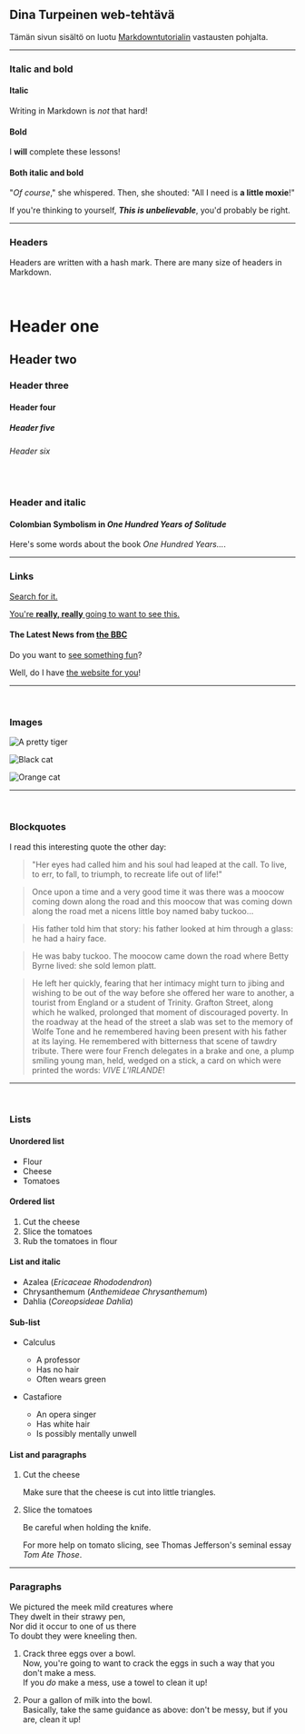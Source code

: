 ## Dina Turpeinen web-tehtävä

Tämän sivun sisältö on luotu [Markdowntutorialin](https://www.markdowntutorial.com/) vastausten pohjalta.

-----------------------------------------------------------------------------------------------------------
### Italic and bold

#### Italic
Writing in Markdown is _not_ that hard!
&nbsp;

#### Bold
I **will** complete these lessons!
&nbsp;

#### Both italic and bold
"_Of course_," she whispered. Then, she shouted: "All I need is **a little moxie**!"

If you're thinking to yourself, **_This is unbelievable_**, you'd probably be right.

----------------------------------------------------------------------------------------------------------
### Headers
Headers are written with a hash mark. There are many size of headers in Markdown. 

&nbsp;
&nbsp;

# Header one
## Header two
### Header three
#### Header four
##### Header five
###### Header six

&nbsp;
### Header and italic

#### Colombian Symbolism in _One Hundred Years of Solitude_

Here's some words about the book _One Hundred Years..._.

-----------------------------------------------------------------------------------------------------------
### Links

[Search for it.](https://www.google.com)

[You're **really, really** going to want to see this.](https://www.dailykitten.com)


#### The Latest News from [the BBC](https://www.bbc.com/news)

Do you want to [see something fun][a fun place]?

Well, do I have [the website for you][another fun place]!

[a fun place]: https://www.zombo.com
[another fun place]: https://www.stumbleupon.com

-----------------------------------------------------------------------------------------------------------
&nbsp;
### Images
![A pretty tiger](https://upload.wikimedia.org/wikipedia/commons/5/56/Tiger.50.jpg)


![Black cat][Black]

![Orange cat][Orange]

[Black]: https://upload.wikimedia.org/wikipedia/commons/a/a3/81_INF_DIV_SSI.jpg
[Orange]: https://icons.iconarchive.com/icons/google/noto-emoji-animals-nature/256/22221-cat-icon.png

-----------------------------------------------------------------------------------------------------------
&nbsp;
### Blockquotes
I read this interesting quote the other day:

>"Her eyes had called him and his soul had leaped at the call. To live, to err, to fall, to triumph, to recreate life out of life!"



>Once upon a time and a very good time it was there was a moocow coming down along the road and this moocow that was coming down along the road met a nicens little boy named baby tuckoo...

>His father told him that story: his father looked at him through a glass: he had a hairy face.

>He was baby tuckoo. The moocow came down the road where Betty Byrne lived: she sold lemon platt.


>He left her quickly, fearing that her intimacy might turn to jibing and wishing to be out of the way before she offered her ware to another, a tourist from England or a student of Trinity. Grafton Street, along which he walked, prolonged that moment of discouraged poverty. In the roadway at the head of the street a slab was set to the memory of Wolfe Tone and he remembered having been present with his father at its laying. He remembered with bitterness that scene of tawdry tribute. There were four French delegates in a brake and one, a plump smiling young man, held, wedged on a stick, a card on which were printed the words: _VIVE L'IRLANDE_!

-----------------------------------------------------------------------------------------------------------
&nbsp;
### Lists

#### Unordered list
* Flour
* Cheese
* Tomatoes

#### Ordered list
1. Cut the cheese
2. Slice the tomatoes
3. Rub the tomatoes in flour

#### List and italic
* Azalea (_Ericaceae Rhododendron_)
* Chrysanthemum (_Anthemideae Chrysanthemum_)
* Dahlia (_Coreopsideae Dahlia_)

#### Sub-list
* Calculus
  * A professor
  * Has no hair
  * Often wears green

* Castafiore
  *  An opera singer
  *  Has white hair
  *  Is possibly mentally unwell

 
#### List and paragraphs
 1. Cut the cheese

    Make sure that the cheese is cut into little triangles.

2. Slice the tomatoes

   Be careful when holding the knife.
   
   For more help on tomato slicing, see Thomas Jefferson's seminal essay _Tom Ate Those_.

-----------------------------------------------------------------------------------------------------------
### Paragraphs

   We pictured the meek mild creatures where  
They dwelt in their strawy pen,  
Nor did it occur to one of us there  
To doubt they were kneeling then.  




1. Crack three eggs over a bowl.  
Now, you're going to want to crack the eggs in such a way that you don't make a mess.  
If you _do_ make a mess, use a towel to clean it up!

2. Pour a gallon of milk into the bowl.  
Basically, take the same guidance as above: don't be messy, but if you are, clean it up!


